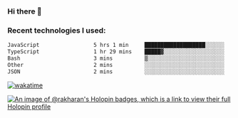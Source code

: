 ### Hi there 👋

### Recent technologies I used:
<!--START_SECTION:waka-->

```txt
JavaScript                 5 hrs 1 min     ███████████████████░░░░░░   75.48 %
TypeScript                 1 hr 29 mins    █████▓░░░░░░░░░░░░░░░░░░░   22.46 %
Bash                       3 mins          ▒░░░░░░░░░░░░░░░░░░░░░░░░   00.78 %
Other                      2 mins          ░░░░░░░░░░░░░░░░░░░░░░░░░   00.59 %
JSON                       2 mins          ░░░░░░░░░░░░░░░░░░░░░░░░░   00.54 %
```

<!--END_SECTION:waka-->
[![wakatime](https://wakatime.com/badge/user/fe50d444-0cee-4d14-a0b3-b9e8509eb4d0.svg)](https://wakatime.com/@fe50d444-0cee-4d14-a0b3-b9e8509eb4d0)

[![An image of @rakharan's Holopin badges, which is a link to view their full Holopin profile](https://holopin.me/rakharan)](https://holopin.io/@rakharan)
